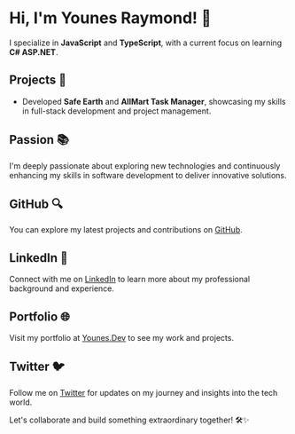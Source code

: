 # Hi, I'm Younes Raymond! 👋

I specialize in **JavaScript** and **TypeScript**, with a current focus on learning **C# ASP.NET**.

## Projects 🌱
- Developed **Safe Earth** and **AllMart Task Manager**, showcasing my skills in full-stack development and project management.

## Passion 📚
I'm deeply passionate about exploring new technologies and continuously enhancing my skills in software development to deliver innovative solutions.

## GitHub 🔍
You can explore my latest projects and contributions on [GitHub](https://github.com/younespro1317).

## LinkedIn 🔗
Connect with me on [LinkedIn](https://www.linkedin.com/in/younes-raymond-188a40241/) to learn more about my professional background and experience.

## Portfolio 🌐
Visit my portfolio at [Younes.Dev](https://younes-dev-v9ap.onrender.com/) to see my work and projects.

## Twitter 🐦
Follow me on [Twitter](https://twitter.com/younesraymond1) for updates on my journey and insights into the tech world.

Let's collaborate and build something extraordinary together! 🛠️✨
